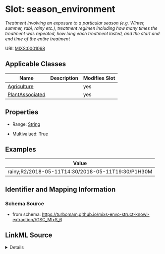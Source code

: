 # Slot: season_environment


_Treatment involving an exposure to a particular season (e.g. Winter, summer, rabi, rainy etc.), treatment regimen including how many times the treatment was repeated, how long each treatment lasted, and the start and end time of the entire treatment_



URI: [MIXS:0001068](https://w3id.org/mixs/0001068)



<!-- no inheritance hierarchy -->




## Applicable Classes

| Name | Description | Modifies Slot |
| --- | --- | --- |
[Agriculture](Agriculture.md) |  |  yes  |
[PlantAssociated](PlantAssociated.md) |  |  yes  |







## Properties

* Range: [String](String.md)

* Multivalued: True






## Examples

| Value |
| --- |
| rainy;R2/2018-05-11T14:30/2018-05-11T19:30/P1H30M |

## Identifier and Mapping Information







### Schema Source


* from schema: https://turbomam.github.io/mixs-envo-struct-knowl-extraction//GSC_MIxS_6




## LinkML Source

<details>
```yaml
name: season_environment
description: Treatment involving an exposure to a particular season (e.g. Winter,
  summer, rabi, rainy etc.), treatment regimen including how many times the treatment
  was repeated, how long each treatment lasted, and the start and end time of the
  entire treatment
title: seasonal environment
notes:
- environment
- season
examples:
- value: rainy;R2/2018-05-11T14:30/2018-05-11T19:30/P1H30M
from_schema: https://turbomam.github.io/mixs-envo-struct-knowl-extraction//GSC_MIxS_6
rank: 1000
slot_uri: MIXS:0001068
multivalued: true
alias: season_environment
domain_of:
- Agriculture
- PlantAssociated
range: string

```
</details>